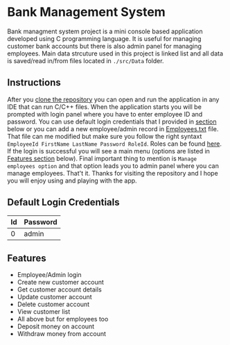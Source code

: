 # Bank Management System

Bank managment system project is a mini console based application developed using C programming language.
It is useful for managing customer bank accounts but there is also admin panel for managing employees.
Main data strcuture used in this project is linked list and all data is saved/read in/from files located in `./src/Data` folder. 

## Instructions

After you [clone the repository](https://docs.github.com/en/repositories/creating-and-managing-repositories/cloning-a-repository) you can open and run the application in any IDE that can run C/C++ files.
When the application starts you will be prompted with login panel where you have to enter employee ID and password.
You can use default login credentials that I provided in [section](-Default-Login-Credentials) below or you can add a new employee/admin record in [Employees.txt](src/Data/Employees.txt) file.
That file can me modified but make sure you follow the right syntaxt `EmployeeId FirstName LastName Password RoleId`.
Roles can be found [here](src/Enum/RoleEnum.h).
If the login is successful you will see a main menu (options are listed in [Features section](#-Features) below).
Final important thing to mention is `Manage employees option` and that option leads you to admin panel where you can manage employees.
That't it. Thanks for visiting the repository and I hope you will enjoy using and playing with the app.

## Default Login Credentials

Id             | Password
---------------|---------------------
0              | admin

## Features

- Employee/Admin login
- Create new customer account
- Get customer account details
- Update customer account
- Delete customer account
- View customer list
- All above but for employees too
- Deposit money on account
- Withdraw money from account

